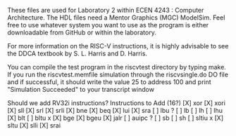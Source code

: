 These files are used for Laboratory 2 within ECEN 4243 : Computer
Architecture.  The HDL files need a Mentor Graphics (MGC) ModelSim.
Feel free to use whatever system you want to use as the program is
either downloadable from GitHub or within the laboratory. 

For more information on the RISC-V instructions, it is highly advisable
to see the DDCA textbook by S. L. Harris and D. Harris.  

You can compile the test program in the riscvtest directory by typing
make.  If you run the riscvtest.memfile simulation through the
riscvsingle.do DO file and if successful, it should write the value 25
to address 100 and print "Simulation Succeeded" to your transcript window


Should we add RV32i instructions?
Instructions to Add (16?)
[X] xor
[X] xori
[X] sll
[X] srl
[X] srli
[X] bne 
[X] beq 
[X] lui 
[X] sra 
[ ] lbu ?
[ ] lb 
[ ] lh 
[ ] lhu 
[X] blt
[ ] bltu x
[X] bge 
[X] bgeu 
[X] jalr 
[ ] auipc ?
[ ] sb
[ ] sh
[ ] sltiu x
[X] sltu 
[X] slli
[X] srai 





